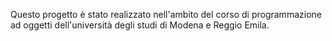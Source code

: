 Questo progetto è stato realizzato nell'ambito del corso di programmazione ad oggetti dell'università degli studi di Modena e Reggio Emila.